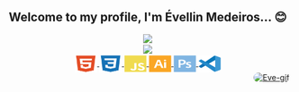 <div align=center> <h2> Welcome to my profile, I'm Évellin Medeiros... 😊 </h2> </div>

 <div align="center"> 
    <a href="https://github.com/EvellinM">
     <img height="180em" src="https://github-readme-stats.vercel.app/api?username=EvellinM&show_icons=true&theme=darcula&include_all_commits=true&count_private=true"/>
  
 </div>
  
  <div align="center">
  <a href="https://github.com/EvellinM">
    <img height="90em" src="https://github-readme-stats.vercel.app/api/top-langs/?username=EvellinM&layout=compact&langs_count=7&theme=darcula"/> 
 </div>
  
<div align="center">
  <img align="center" alt="Eve-Html" height="30" width="40" src="https://github.com/devicons/devicon/blob/master/icons/html5/html5-plain.svg">
  <img align="center" alt="Eve-css" height="30" width="40" src="https://raw.githubusercontent.com/devicons/devicon/2ae2a900d2f041da66e950e4d48052658d850630/icons/css3/css3-plain.svg">
  <img align="center" alt="Eve-java" height="30" width="40" src="https://raw.githubusercontent.com/devicons/devicon/2ae2a900d2f041da66e950e4d48052658d850630/icons/javascript/javascript-plain.svg">
  <img align="center" alt="Eve-illu" height="30" width="40" src="https://github.com/devicons/devicon/blob/master/icons/illustrator/illustrator-plain.svg">
  <img align="center" alt="Eve-photoshop" height="30" width="40" src="https://raw.githubusercontent.com/devicons/devicon/2ae2a900d2f041da66e950e4d48052658d850630/icons/photoshop/photoshop-plain.svg">
  <img align="center" alt="Eve-vscode" height="30" width="40" src="https://raw.githubusercontent.com/devicons/devicon/2ae2a900d2f041da66e950e4d48052658d850630/icons/vscode/vscode-original.svg">
  </div>
    <div align="right"> <img align="center" alt="Eve-gif" height="150" style="border-radius:50px" src="https://media.discordapp.net/attachments/936427860531503158/936427921533440061/me.gif?width=408&height=408"> </div>

  
</div>
